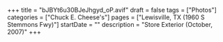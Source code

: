 +++
title = "bJBYt6u30BJeJhgyd_oP.avif"
draft = false
tags = ["Photos"]
categories = ["Chuck E. Cheese's"]
pages = ["Lewisville, TX (1960 S Stemmons Fwy)"]
startDate = ""
description = "Store Exterior (October, 2007)"
+++

